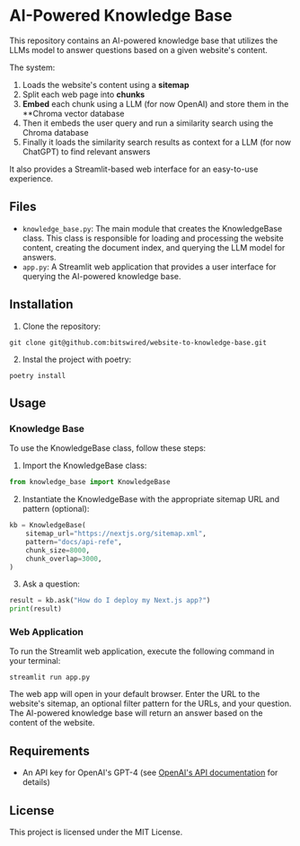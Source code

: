 # AI-Powered Knowledge Base

This repository contains an AI-powered knowledge base that utilizes the LLMs model to answer questions based on a given website's content. 

The system:
1. Loads the website's content using a **sitemap**
2. Split each web page into **chunks**
4. **Embed** each chunk using a LLM (for now OpenAI) and store them in the **Chroma vector database
5. Then it embeds the user query and run a similarity search using the Chroma database
5. Finally it loads the similarity search results as context for a LLM (for now ChatGPT) to find relevant answers

It also provides a Streamlit-based web interface for an easy-to-use experience.

## Files

- `knowledge_base.py`: The main module that creates the KnowledgeBase class. This class is responsible for loading and processing the website content, creating the document index, and querying the LLM model for answers.
- `app.py`: A Streamlit web application that provides a user interface for querying the AI-powered knowledge base.

## Installation

1. Clone the repository:

```
git clone git@github.com:bitswired/website-to-knowledge-base.git
```

2. Instal the project with poetry:

```
poetry install
```

## Usage

### Knowledge Base

To use the KnowledgeBase class, follow these steps:

1. Import the KnowledgeBase class:

```python
from knowledge_base import KnowledgeBase
```

2. Instantiate the KnowledgeBase with the appropriate sitemap URL and pattern (optional):

```python
kb = KnowledgeBase(
    sitemap_url="https://nextjs.org/sitemap.xml",
    pattern="docs/api-refe",
    chunk_size=8000,
    chunk_overlap=3000,
)
```

3. Ask a question:

```python
result = kb.ask("How do I deploy my Next.js app?")
print(result)
```

### Web Application

To run the Streamlit web application, execute the following command in your terminal:

```
streamlit run app.py
```

The web app will open in your default browser. Enter the URL to the website's sitemap, an optional filter pattern for the URLs, and your question. The AI-powered knowledge base will return an answer based on the content of the website.

## Requirements

- An API key for OpenAI's GPT-4 (see [OpenAI's API documentation](https://beta.openai.com/docs/) for details)

## License

This project is licensed under the MIT License.